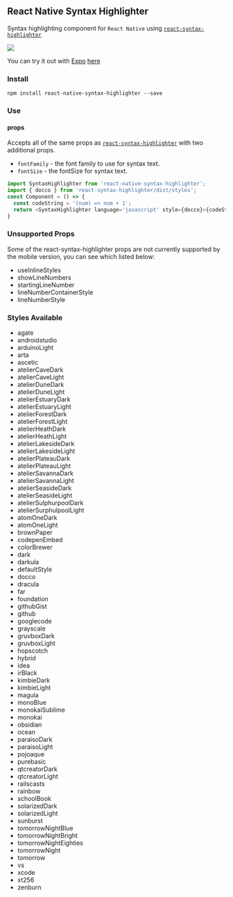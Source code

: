 ## React Native Syntax Highlighter


Syntax highlighting component for `React Native` using <a href='https://github.com/conorhastings/react-syntax-highlighter'> `react-syntax-highlighter`</a>

<img src='./react-native-syntax-highlighter.gif' />

You can try it out with <a href='https://expo.io'>Expo</a> <a href='https://expo.io/@conor/test-native-syntax'>here</a>

### Install

`npm install react-native-syntax-highlighter --save`


### Use

#### props
Accepts all of the same props as <a href='https://github.com/conorhastings/react-syntax-highlighter'> `react-syntax-highlighter`</a> with two additional props.
* `fontFamily` - the font family to use for syntax text.
* `fontSize` - the fontSize for syntax text.

```js
import SyntaxHighlighter from 'react-native-syntax-highlighter';
import { docco } from 'react-syntax-highlighter/dist/styles';
const Component = () => {
  const codeString = '(num) => num + 1';
  return <SyntaxHighlighter language='javascript' style={docco}>{codeString}</SyntaxHighlighter>;  
}
```

### Unsupported Props
Some of the react-syntax-highlighter props are not currently supported by the mobile version, you can see which listed below:

- useInlineStyles
- showLineNumbers
- startingLineNumber
- lineNumberContainerStyle
- lineNumberStyle

### Styles Available   

- agate
- androidstudio
- arduinoLight
- arta
- ascetic
- atelierCaveDark
- atelierCaveLight
- atelierDuneDark
- atelierDuneLight
- atelierEstuaryDark
- atelierEstuaryLight
- atelierForestDark
- atelierForestLight
- atelierHeathDark
- atelierHeathLight
- atelierLakesideDark
- atelierLakesideLight
- atelierPlateauDark
- atelierPlateauLight
- atelierSavannaDark
- atelierSavannaLight
- atelierSeasideDark
- atelierSeasideLight
- atelierSulphurpoolDark
- atelierSurphulpoolLight
- atomOneDark
- atomOneLight
- brownPaper
- codepenEmbed
- colorBrewer
- dark
- darkula
- defaultStyle
- docco
- dracula
- far
- foundation
- githubGist
- github
- googlecode
- grayscale
- gruvboxDark
- gruvboxLight
- hopscotch
- hybrid
- idea
- irBlack
- kimbieDark
- kimbieLight
- magula
- monoBlue
- monokaiSublime
- monokai
- obsidian
- ocean
- paraisoDark
- paraisoLight
- pojoaque
- purebasic
- qtcreatorDark
- qtcreatorLight
- railscasts
- rainbow
- schoolBook
- solarizedDark
- solarizedLight
- sunburst
- tomorrowNightBlue
- tomorrowNightBright
- tomorrowNightEighties
- tomorrowNight
- tomorrow
- vs
- xcode
- xt256
- zenburn


